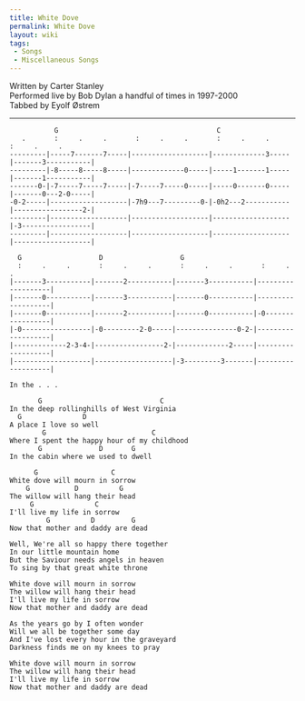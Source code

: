 ```yaml
---
title: White Dove
permalink: White Dove
layout: wiki
tags:
 - Songs
 - Miscellaneous Songs
---
```


Written by Carter Stanley  
Performed live by Bob Dylan a handful of times in 1997-2000  
Tabbed by Eyolf Østrem

* * * * *

               G                                       C
       .       :     .     .       :     .     .       :     .     .       :     .     .
    ---------|-----7-------7-----|-------------------|-------------3-----|-------3-----------|
    ---------|-8-----8-----8-----|-------------0-----|-----1-------1-----|-------1-----------|
    -------0-|-7-----7-----7-----|-7-----7-----0-----|-----0-------0-----|-------0---2-0-----|
    -0-2-----|-------------------|-7h9---7---------0-|-0h2---2-----------|-----------------2-|
    ---------|-------------------|-------------------|-------------------|-3-----------------|
    ---------|-------------------|-------------------|-------------------|-------------------|

      G                   D                   G
      :     .     .       :     .     .       :     .     .       :     .     .
    |-------3-----------|-------2-----------|-------3-----------|-------------------|
    |-------0-----------|-------3-----------|-------0-----------|-------------------|
    |-------0-----------|-------2-----------|-------0-----------|-0-----------------|
    |-0-----------------|-0---------2-0-----|---------------0-2-|-------------------|
    |-------------2-3-4-|-----------------2-|-------------2-----|-------------------|
    |-------------------|-------------------|-3---------3-------|-------------------|
                                                                              In the . . .

           G                             C
    In the deep rollinghills of West Virginia
      G               D
    A place I love so well
            G                          C
    Where I spent the happy hour of my childhood
           G              D       G
    In the cabin where we used to dwell

          G                  C
    White dove will mourn in sorrow
        G           D          G
    The willow will hang their head
         G               C
    I'll live my life in sorrow
             G          D         G
    Now that mother and daddy are dead

    Well, We're all so happy there together
    In our little mountain home
    But the Saviour needs angels in heaven
    To sing by that great white throne

    White dove will mourn in sorrow
    The willow will hang their head
    I'll live my life in sorrow
    Now that mother and daddy are dead

    As the years go by I often wonder
    Will we all be together some day
    And I've lost every hour in the graveyard
    Darkness finds me on my knees to pray

    White dove will mourn in sorrow
    The willow will hang their head
    I'll live my life in sorrow
    Now that mother and daddy are dead
